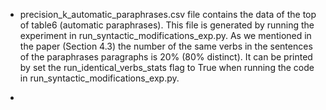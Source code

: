 * precision_k_automatic_paraphrases.csv file contains the data of the top of table6 (automatic paraphrases).
This file is generated by running the experiment in run_syntactic_modifications_exp.py.
As we mentioned in the paper (Section 4.3) the number of the same verbs in the sentences of the paraphrases paragraphs is 
20% (80% distinct). It can be printed by set the run_identical_verbs_stats flag to True 
when running the code in run_syntactic_modifications_exp.py.
  
* 